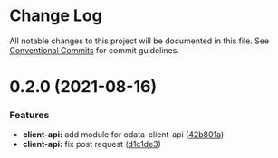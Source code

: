 # Change Log

All notable changes to this project will be documented in this file.
See [Conventional Commits](https://conventionalcommits.org) for commit guidelines.

# 0.2.0 (2021-08-16)


### Features

* **client-api:** add module for odata-client-api ([42b801a](https://github.com/odata2ts/odata2ts/commit/42b801a89fa8d40827661939c329cbc8e1dfd0c1))
* **client-api:** fix post request ([d1c1de3](https://github.com/odata2ts/odata2ts/commit/d1c1de35036cf82505d5f51f014c9e392364e782))
